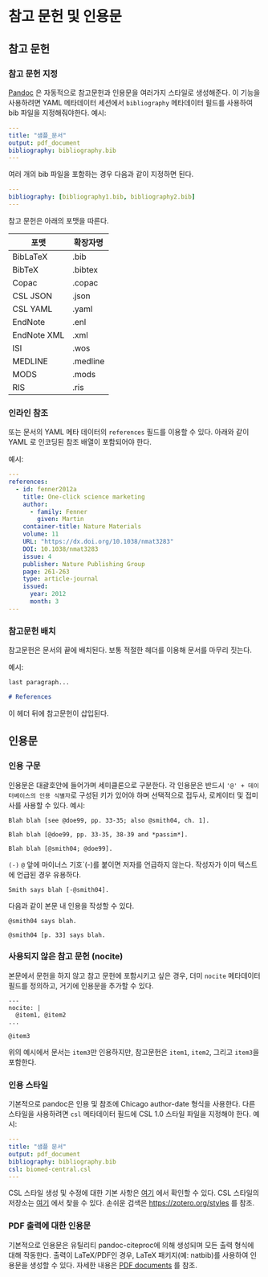 # 참고 문헌 및 인용문

## 참고 문헌

### 참고 문헌 지정

[Pandoc](https://pandoc.org/MANUAL.html#citations) 은 자동적으로 참고문헌과 인용문을 여러가지 스타일로 생성해준다.
이 기능을 사용하려면 YAML 메타데이터 세션에서 `bibliography` 메타데이터 필드를 사용하여 bib 파일을 지정해줘야한다.
예시:

```yaml
---
title: "샘플_문서"
output: pdf_document
bibliography: bibliography.bib
---

```

여러 개의 bib 파일을 포함하는 경우 다음과 같이 지정하면 된다.

```yaml
---
bibliography: [bibliography1.bib, bibliography2.bib]
---

```

참고 문헌은 아래의 포맷을 따른다.

| 포맷      | 확장자명 |
| ----------- | -------------- |
| BibLaTeX    | .bib           |
| BibTeX      | .bibtex        |
| Copac       | .copac         |
| CSL JSON    | .json          |
| CSL YAML    | .yaml          |
| EndNote     | .enl           |
| EndNote XML | .xml           |
| ISI         | .wos           |
| MEDLINE     | .medline       |
| MODS        | .mods          |
| RIS         | .ris           |

### 인라인 참조

또는 문서의 YAML 메타 데이터의 `references` 필드를 이용할 수 있다. 아래와 같이 YAML 로 인코딩된 참조 배열이 포함되어야 한다. 

예시:

```yaml
---
references:
  - id: fenner2012a
    title: One-click science marketing
    author:
      - family: Fenner
        given: Martin
    container-title: Nature Materials
    volume: 11
    URL: "https://dx.doi.org/10.1038/nmat3283"
    DOI: 10.1038/nmat3283
    issue: 4
    publisher: Nature Publishing Group
    page: 261-263
    type: article-journal
    issued:
      year: 2012
      month: 3
---

```

### 참고문헌 배치

참고문헌은 문서의 끝에 배치된다. 보통 적절한 헤더를 이용해 문서를 마무리 짓는다. 

예시:

```markdown
last paragraph...

# References
```

이 헤더 뒤에 참고문헌이 삽입된다.

## 인용문

### 인용 구문

인용문은 대괄호안에 들어가며 세미클론으로 구분한다. 각 인용문은 반드시 `'@' + 데이터베이스의 인용 식별자`로 구성된 키가 있어야 하며 선택적으로 접두사, 로케이터 및 접미사를 사용할 수 있다.
예시:

```
Blah blah [see @doe99, pp. 33-35; also @smith04, ch. 1].

Blah blah [@doe99, pp. 33-35, 38-39 and *passim*].

Blah blah [@smith04; @doe99].
```

`(-)`  `@` 앞에 마이너스 기호`(-)를 붙이면 저자를 언급하지 않는다. 작성자가 이미 텍스트에 언급된 경우 유용하다.

```
Smith says blah [-@smith04].
```

다음과 같이 본문 내 인용을 작성할 수 있다.

```
@smith04 says blah.

@smith04 [p. 33] says blah.
```

### 사용되지 않은 참고 문헌 (nocite)

본문에서 문헌을 하지 않고 참고 문헌에 포함시키고 싶은 경우, 더미 `nocite` 메타데이터 필드를 정의하고, 거기에 인용문을 추가할 수 있다.
```
---
nocite: |
  @item1, @item2
...

@item3
```

위의 예시에서 문서는 `item3`만 인용하지만, 참고문헌은 `item1`, `item2`, 그리고 `item3`을 포함한다.

### 인용 스타일

기본적으로 pandoc은 인용 및 참조에 Chicago author-date 형식을 사용한다. 다른 스타일을 사용하려면 `csl` 메타데이터 필드에 CSL 1.0 스타일 파일을 지정해야 한다. 예시:

```yaml
---
title: "샘플 문서"
output: pdf_document
bibliography: bibliography.bib
csl: biomed-central.csl
---

```

CSL 스타일 생성 및 수정에 대한 기본 사항은 [여기](https://citationstyles.org/downloads/primer.html) 에서 확인할 수 있다. CSL 스타일의 저장소는 [여기](https://github.com/citation-style-language/styles) 에서 찾을 수 있다. 손쉬운 검색은 https://zotero.org/styles 를 참조.

### PDF 출력에 대한 인용문

기본적으로 인용문은 유틸리티 pandoc-citeproc에 의해 생성되며 모든 출력 형식에 대해 작동한다. 출력이 LaTeX/PDF인 경우, LaTeX 패키지(예: natbib)를 사용하여 인용문을  생성할 수 있다. 자세한 내용은 [PDF documents](pandoc-pdf.md) 를 참조.
